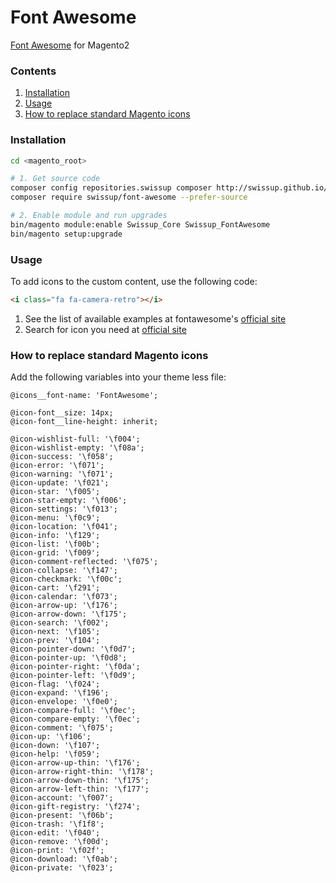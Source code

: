 # Font Awesome

[Font Awesome][fontawesome_homepage] for Magento2

### Contents

1. [Installation](#installation)
2. [Usage](#usage)
3. [How to replace standard Magento icons](#how-to-replace-standard-magento-icons)

### Installation

```bash
cd <magento_root>

# 1. Get source code
composer config repositories.swissup composer http://swissup.github.io/packages/
composer require swissup/font-awesome --prefer-source

# 2. Enable module and run upgrades
bin/magento module:enable Swissup_Core Swissup_FontAwesome
bin/magento setup:upgrade
```

### Usage

To add icons to the custom content, use the following code:

```html
<i class="fa fa-camera-retro"></i>
```

1. See the list of available examples at fontawesome's [official site][fontawesome_examples]
2. Search for icon you need at [official site][fontawesome_icons]

[fontawesome_homepage]: http://fortawesome.github.io/Font-Awesome/
[fontawesome_examples]: http://fortawesome.github.io/Font-Awesome/examples/
[fontawesome_icons]: http://fortawesome.github.io/Font-Awesome/icons/

### How to replace standard Magento icons

Add the following variables into your theme less file:

```less
@icons__font-name: 'FontAwesome';

@icon-font__size: 14px;
@icon-font__line-height: inherit;

@icon-wishlist-full: '\f004';
@icon-wishlist-empty: '\f08a';
@icon-success: '\f058';
@icon-error: '\f071';
@icon-warning: '\f071';
@icon-update: '\f021';
@icon-star: '\f005';
@icon-star-empty: '\f006';
@icon-settings: '\f013';
@icon-menu: '\f0c9';
@icon-location: '\f041';
@icon-info: '\f129';
@icon-list: '\f00b';
@icon-grid: '\f009';
@icon-comment-reflected: '\f075';
@icon-collapse: '\f147';
@icon-checkmark: '\f00c';
@icon-cart: '\f291';
@icon-calendar: '\f073';
@icon-arrow-up: '\f176';
@icon-arrow-down: '\f175';
@icon-search: '\f002';
@icon-next: '\f105';
@icon-prev: '\f104';
@icon-pointer-down: '\f0d7';
@icon-pointer-up: '\f0d8';
@icon-pointer-right: '\f0da';
@icon-pointer-left: '\f0d9';
@icon-flag: '\f024';
@icon-expand: '\f196';
@icon-envelope: '\f0e0';
@icon-compare-full: '\f0ec';
@icon-compare-empty: '\f0ec';
@icon-comment: '\f075';
@icon-up: '\f106';
@icon-down: '\f107';
@icon-help: '\f059';
@icon-arrow-up-thin: '\f176';
@icon-arrow-right-thin: '\f178';
@icon-arrow-down-thin: '\f175';
@icon-arrow-left-thin: '\f177';
@icon-account: '\f007';
@icon-gift-registry: '\f274';
@icon-present: '\f06b';
@icon-trash: '\f1f8';
@icon-edit: '\f040';
@icon-remove: '\f00d';
@icon-print: '\f02f';
@icon-download: '\f0ab';
@icon-private: '\f023';
```

